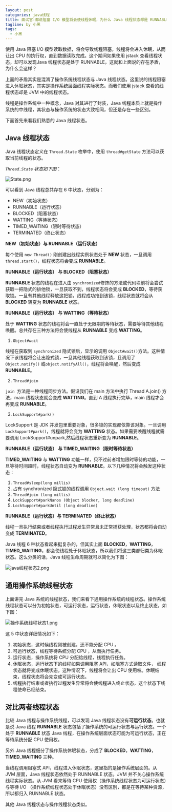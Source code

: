 ```yaml
---
layout: post
categories: java线程
title: 面试官:都说阻塞 I/O 模型将会使线程休眠，为什么 Java 线程状态却是 RUNNABLE？
tagline: by 小黑
tags: 
  - 小黑
---
```


使用 Java 阻塞 I/O 模型读取数据，将会导致线程阻塞，线程将会进入休眠，从而让出 CPU 的执行权，直到数据读取完成。这个期间如果使用 jstack 查看线程状态，却可以发现Java 线程状态是处于 RUNNABLE，这就和上面说的存在矛盾，为什么会这样？

<!--more-->

上面的矛盾其实是混淆了操作系统线程状态与 Java 线程状态。这里说的线程阻塞进入休眠状态，其实是操作系统层面线程实际状态。而我们使用 jstack 查看的线程状态却是 JVM 中的线程状态。

线程是操作系统中一种概念，Java 对其进行了封装，Java 线程本质上就是操作系统的中线程，其状态与操作系统的状态大致相同，但还是存在一些区别。

下面首先来看我们熟悉的 Java 线程状态。

## Java 线程状态

Java 线程状态定义在 `Thread.State` 枚举中，使用  `thread#getState` 方法可以获取当前线程的状态。

*`Thread.State` 状态如下图*：

![State.png](http://www.justdojava.com/assets/images/2019/java/image_andyxh/20190901/State-bdd4cf03.png)

可以看到 Java 线程总共存在 6 中状态，分别为：

- NEW（初始状态）
- RUNNABLE（运行状态）
- BLOCKED（阻塞状态）
- WATTING（等待状态）
- TIMED_WAITING（限时等待状态）
- TERMINATED（终止状态）

**NEW（初始状态）与 RUNNABLE（运行状态）**

每个使用  `new Thread()` 刚创建出线程实例状态处于 **NEW** 状态，一旦调用 `thread.start()`，线程状态将会变成 **RUNNABLE**。

**RUNNABLE（运行状态） 与 BLOCKED（阻塞状态）**

**RUNNABLE** 状态的线程在进入由 `synchronized`修饰的方法或代码块前将会尝试获取一把隐式的排他锁，一旦获取不到，线程状态将会变成  **BLOCKED**，等待获取锁。一旦有其他线程释放这把锁，线程成功抢到该锁，线程状态就将会从 **BLOCKED** 转变为 **RUNNABLE** 状态。

**RUNNABLE（运行状态） 与 WATTING（等待状态）**

处于 **WATTING** 状态的线程将会一直处于无限期的等待状态，需要等待其他线程唤醒。总共存在三种方法将会使线程从 **RUNNABLE** 变成 **WATTING**。

1. `Object#wait`

线程在获取到 `synchronized` 隐式锁后，显示的调用 `Object#wait()`方法。这种情况下该线程将会让出隐式锁，一旦其他线程获取到该锁，且调用了  `Object.notify()` 或`object.notifyAll()`，线程将会唤醒，然后变成 **RUNNABLE**。

2. `Thread#join`

`join `方法是一种线程同步方法。假设我们在 main 方法中执行 Thread A.join() 方法，main 线程状态就会变成 **WATTING**。直到 A 线程执行完毕，main 线程才会再变成 **RUNNABLE**。

3. `LockSupport#park()`

LockSupport 是 JDK 并发包里重要对象，很多锁的实现都依靠该对象。一旦调用 `LockSupport#park()`，线程就将会变为 **WATTING** 状态。如果需要唤醒线程就需要调用 LockSupport#unpark,然后线程状态重新变为 **RUNNABLE**。


**RUNNABLE（运行状态） 与 TIMED_WAITING（限时等待状态）**

**TIMED_WAITING** 与 **WATTING** 功能一样，只不过前者增加限时等待的功能，一旦等待时间超时，线程状态自动变为 **RUNNABLE**。以下几种情况将会触发这种状态：

1. `Thread#sleep(long millis)`
2. 占有 synchronized 隐式锁的线程调用 `Object.wait (long timeout)` 方法
3. `Thread#join (long millis)`
4. `LockSupport#parkNanos (Object blocker, long deadline) `
5. `LockSupport#parkUntil (long deadline)`

**RUNNABLE（运行状态）与 TERMINATED（终止状态）**

线程一旦执行结束或者线程执行过程发生异常且未正常捕获处理，状态都将会自动变成 **TERMINATED**。

Java 线程 6 种状态看起来挺复杂的，但其实上面 **BLOCKED**，**WATTING**，**TIMED_WAITING**，都会使线程处于休眠状态，所以我们将这三类都归类为休眠状态。这么分类的话，Java 线程生命周期就可以简化为下图：

![java线程状态2.png](http://www.justdojava.com/assets/images/2019/java/image_andyxh/20190901/java线程状态2-06769441.png)

## 通用操作系统线程状态

上面讲完 Java 系统的线程状态，我们来看下通用操作系统的线程状态。操作系统线程状态可以分为初始状态，可运行状态，运行状态，休眠状态以及终止状态，如下图：

![操作系统线程状态1.png](http://www.justdojava.com/assets/images/2019/java/image_andyxh/20190901/操作系统线程状态1-61c4dbe1.png)

这 5 中状态详细情况如下：

1. 初始状态，这时候线程刚被创建，还不能分配 CPU 。
2. 可运行状态，线程等待系统分配 CPU ，从而执行任务。
3. 运行状态，操作系统将 CPU 分配给线程，线程执行任务。
4. 休眠状态，运行状态下的线程如果调用阻塞 API，如阻塞方式读取文件， 线程状态就将变成休眠状态。这种情况下，线程将会让出 CPU 使用权。休眠结束，线程状态将会先变成可运行状态。
5. 线程执行结束或者执行过程发生异常将会使线程进入终止状态，这个状态下线程使命已经结束。

## 对比两者线程状态

比较 Java 线程与操作系统线程，可以发现 Java 线程状态没有**可运行状态**。也就是说 Java 线程 **RUNNABLE** 状态包括了操作系统的可运行状态与运行状态。一个处于  **RUNNABLE** 状态 Java 线程，在操作系统层面状态可能为可运行状态，正在等待系统分配 CPU 使用权。

另外 Java 线程细分了操作系统休眠状态，分成了 **BLOCKED**，**WATTING**，**TIMED_WAITING** 三种。

当线程调用阻塞式 API，线程进入休眠状态，这里指的是操作系统层面的。从 JVM 层面，Java 线程状态依然处于 RUNNABLE 状态。JVM 并不关心操作系统线程实际状态。从 JVM 看来等待 CPU 使用权（操作系统线程状态为可运行状态）与等待 I/O （操作系统线程状态处于休眠状态）没有区别，都是在等待某种资源，所以都归入 RUNNABLE 状态。

其他 Java 线程状态与操作线程状态类似。



